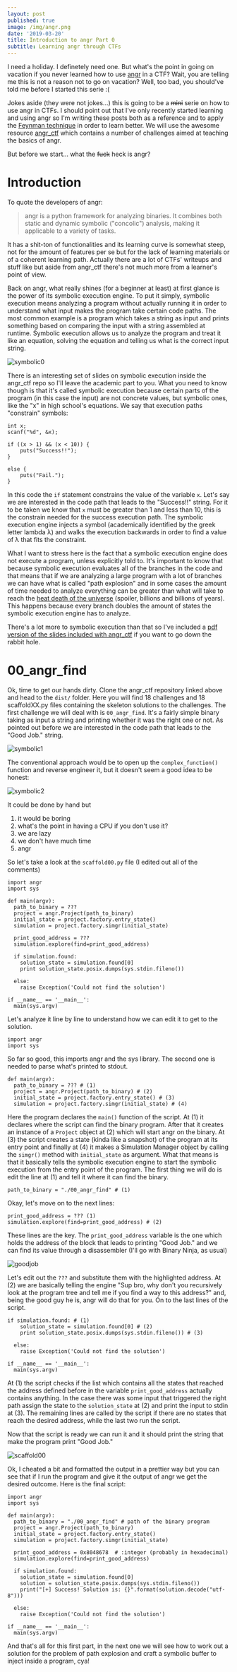 ```yaml
---
layout: post
published: true
image: /img/angr.png
date: '2019-03-20'
title: Introduction to angr Part 0
subtitle: Learning angr through CTFs
---
```

I need a holiday. I definetely need one. But what's the point in going on vacation if you never learned how to use [angr](https://angr.io/) in a CTF? Wait, you are telling me this is not a reason not to go on vacation? Well, too bad, you should've told me before I started this serie :(

Jokes aside (they were not jokes...) this is going to be a ~~mini~~ serie on how to use angr in CTFs. I should point out that I've only recently started learning and using angr so I'm writing these posts both as a reference and to apply the [Feynman technique](https://fs.blog/2012/04/feynman-technique/) in order to learn better. We will use the awesome resource [angr_ctf](https://github.com/jakespringer/angr_ctf) which contains a number of challenges aimed at teaching the basics of angr.

But before we start... what the ~~fuck~~ heck is angr?

# Introduction

To quote the developers of angr:

> angr is a python framework for analyzing binaries. 
> It combines both static and dynamic symbolic ("concolic") analysis, making it applicable to a variety of tasks.

It has a shit-ton of functionalities and its learning curve is somewhat steep, not for the amount of features per se but for the lack of learning materials or of a coherent learning path. Actually there are a lot of CTFs' writeups and stuff like but aside from angr_ctf there's not much more from a learner's point of view.

Back on angr, what really shines (for a beginner at least) at first glance is the power of its symbolic execution engine. To put it simply, symbolic execution means analyzing a program without actually running it in order to understand what input makes the program take certain code paths. The most common example is a program which takes a string as input and prints something based on comparing the input with a string assembled at runtime. Symbolic execution allows us to analyze the program and treat it like an equation, solving the equation and telling us what is the correct input string.

![symbolic0]({{site.baseurl}}/img/symbolicexec0.JPG)

There is an interesting set of slides on symbolic execution inside the angr_ctf repo so I'll leave the academic part to you. What you need to know though is that it's called symbolic execution because certain parts of the program (in this case the input) are not concrete values, but symbolic ones, like the "x" in high school's equations. We say that execution paths "constrain" symbols:

```
int x;
scanf("%d", &x);

if ((x > 1) && (x < 10)) {
	puts("Success!!");
} 

else {
	puts("Fail.");
}
```
In this code the `if` statement constrains the value of the variable `x`. Let's say we are interested in the code path that leads to the "Success!!" string. For it to be taken we know that `x` must be greater than 1 and less than 10, this is the constrain needed for the success execution path. The symbolic execution engine injects a symbol (academically identified by the greek letter lambda λ) and walks the execution backwards in order to find a value of λ that fits the constraint.

What I want to stress here is the fact that a symbolic execution engine does not execute a program, unless explicitly told to. It's important to know that because symbolic execution evaluates all of the branches in the code and that means that if we are analyzing a large program with a lot of branches we can have what is called "path explosion" and in some cases the amount of time needed to analyze everything can be greater than what will take to reach the [heat death of the universe](https://en.wikipedia.org/wiki/Heat_death_of_the_universe) (spoiler, billions and billions of years). This happens because every branch doubles the amount of states the symbolic execution engine has to analyze.

There's a lot more to symbolic execution than that so I've included a [pdf version of the slides included with angr_ctf](https://blog.notso.pro/downloads/SymbolicExecution.pdf) if you want to go down the rabbit hole.


# 00_angr_find

Ok, time to get our hands dirty. Clone the angr_ctf repository linked above and head to the `dist/` folder. Here you will find 18 challenges and 18 scaffoldXX.py files containing the skeleton solutions to the challenges. The first challenge we will deal with is `00_angr_find`. It's a fairly simple binary taking as input a string and printing whether it was the right one or not. As pointed out before we are interested in the code path that leads to the "Good Job." string.

![symbolic1]({{site.baseurl}}/img/symbexec1.png)

The conventional approach would be to open up the `complex_function()` function and reverse engineer it, but it doesn't seem a good idea to be honest:

![symbolic2]({{site.baseurl}}/img/symbexec2.png)

It could be done by hand but
1. it would be boring
2. what's the point in having a CPU if you don't use it?
3. we are lazy
4. we don't have much time
5. angr

So let's take a look at the `scaffold00.py` file (I edited out all of the comments)

```
import angr
import sys

def main(argv):
  path_to_binary = ???
  project = angr.Project(path_to_binary)
  initial_state = project.factory.entry_state()
  simulation = project.factory.simgr(initial_state)
  
  print_good_address = ???
  simulation.explore(find=print_good_address)
  
  if simulation.found:
    solution_state = simulation.found[0]
    print solution_state.posix.dumps(sys.stdin.fileno())
  
  else:
    raise Exception('Could not find the solution')

if __name__ == '__main__':
  main(sys.argv)
```

Let's analyze it line by line to understand how we can edit it to get to the solution.

```
import angr
import sys
```
So far so good, this imports angr and the sys library. The second one is needed to parse what's printed to stdout.

```
def main(argv):
  path_to_binary = ??? # (1)
  project = angr.Project(path_to_binary) # (2)
  initial_state = project.factory.entry_state() # (3)
  simulation = project.factory.simgr(initial_state) # (4)
```
Here the program declares the `main()` function of the script. At (1) it declares where the script can find the binary program. After that it creates an instance of a `Project` object at (2) which will start angr on the binary. At (3) the script creates a state (kinda like a snapshot) of the program at its entry point and finally at (4) it makes a Simulation Manager object by calling the `simgr()` method with `initial_state` as argument. What that means is that it basically tells the symbolic execution engine to start the symbolic execution from the entry point of the program. The first thing we will do is edit the line at (1) and tell it where it can find the binary.

```
path_to_binary = "./00_angr_find" # (1)
```

Okay, let's move on to the next lines:

```
print_good_address = ??? (1)
simulation.explore(find=print_good_address) # (2)
```
These lines are the key. The `print_good_address` variable is the one which holds the address of the block that leads to printing "Good Job." and we can find its value through a disassembler (I'll go with Binary Ninja, as usual)

![goodjob]({{site.baseurl}}/img/goodjob.png)

Let's edit out the `???` and substitute them with the highlighted address. At (2) we are basically telling the engine "Sup bro, why don't you recursively look at the program tree and tell me if you find a way to this address?" and, being the good guy he is, angr will do that for you. On to the last lines of the script.

```
if simulation.found: # (1)
    solution_state = simulation.found[0] # (2)
    print solution_state.posix.dumps(sys.stdin.fileno()) # (3)
  
  else:
    raise Exception('Could not find the solution')

if __name__ == '__main__':
  main(sys.argv)
```

At (1) the script checks if the list which contains all the states that reached the address defined before in the variable `print_good_address` actually contains anything. In the case there was some input that triggered the right path assign the state to the `solution_state` at (2) and print the input to stdin at (3). The remaining lines are called by the script if there are no states that reach the desired address, while the last two run the script.

Now that the script is ready we can run it and it should print the string that make the program print "Good Job."

![scaffold00]({{site.baseurl}}/img/scaffold00.png)

Ok, I cheated a bit and formatted the output in a prettier way but you can see that if I run the program and give it the output of angr we get the desired outcome. Here is the final script:

```
import angr
import sys

def main(argv):
  path_to_binary = "./00_angr_find" # path of the binary program
  project = angr.Project(path_to_binary)
  initial_state = project.factory.entry_state()
  simulation = project.factory.simgr(initial_state)

  print_good_address = 0x8048678  # :integer (probably in hexadecimal)
  simulation.explore(find=print_good_address)
  
  if simulation.found:
    solution_state = simulation.found[0]
    solution = solution_state.posix.dumps(sys.stdin.fileno())
    print("[+] Success! Solution is: {}".format(solution.decode("utf-8")))
  
  else:
    raise Exception('Could not find the solution')

if __name__ == '__main__':
  main(sys.argv)
```

And that's all for this first part, in the next one we will see how to work out a solution for the problem of path explosion and craft a symbolic buffer to inject inside a program, cya!
